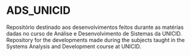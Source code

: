 # ADS_UNICID
Repositório destinado aos desenvolvimentos feitos durante as matérias dadas no curso de Análise e Desenvolvimento de Sistemas da UNICID.
Repository for the developments made during the subjects taught in the Systems Analysis and Development course at UNICID.
